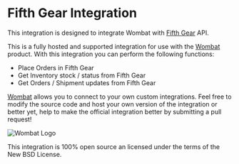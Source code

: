 # Fifth Gear Integration

This integration is designed to integrate Wombat with
[Fifth Gear](http://www.infifthgear.com/) API.

This is a fully hosted and supported integration for use with the [Wombat](http://wombat.co)
product. With this integration you can perform the following functions:

* Place Orders in Fifth Gear
* Get Inventory stock / status from Fifth Gear
* Get Orders / Shipment updates from Fifth Gear

[Wombat](http://wombat.co) allows you to connect to your own custom integrations.
Feel free to modify the source code and host your own version of the integration
or better yet, help to make the official integration better by submitting a pull request!

![Wombat Logo](http://spreecommerce.com/images/wombat_logo.png)

This integration is 100% open source an licensed under the terms of the New BSD License.
